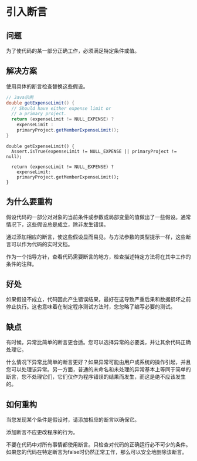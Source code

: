 # 引入断言

## 问题
为了使代码的某一部分正确工作，必须满足特定条件或值。

## 解决方案
使用具体的断言检查替换这些假设。

```java
// Java示例
double getExpenseLimit() {
  // Should have either expense limit or
  // a primary project.
  return (expenseLimit != NULL_EXPENSE) ?
    expenseLimit :
    primaryProject.getMemberExpenseLimit();
}
```

```
double getExpenseLimit() {
  Assert.isTrue(expenseLimit != NULL_EXPENSE || primaryProject != null);

  return (expenseLimit != NULL_EXPENSE) ?
    expenseLimit:
    primaryProject.getMemberExpenseLimit();
}
```

## 为什么要重构
假设代码的一部分对对象的当前条件或参数或局部变量的值做出了一些假设。通常情况下，这些假设总是成立，除非发生错误。

通过添加相应的断言，使这些假设显而易见。与方法参数的类型提示一样，这些断言可以作为代码的实时文档。

作为一个指导方针，查看代码需要断言的地方，检查描述特定方法将在其中工作的条件的注释。

## 好处
如果假设不成立，代码因此产生错误结果，最好在这导致严重后果和数据损坏之前停止执行。这也意味着在制定程序测试方法时，您忽略了编写必要的测试。

## 缺点
有时候，异常比简单的断言更合适。您可以选择异常的必要类，并让其余代码正确处理它。

什么情况下异常比简单的断言更好？如果异常可能由用户或系统的操作引起，并且您可以处理该异常。另一方面，普通的未命名和未处理的异常基本上等同于简单的断言，您不处理它们，它们仅作为程序错误的结果而发生，而这是绝不应该发生的。

## 如何重构
当您发现某个条件是假设时，请添加相应的断言以确保它。

添加断言不应更改程序的行为。

不要在代码中对所有事情都使用断言。只检查对代码的正确运行必不可少的条件。如果您的代码在特定断言为false时仍然正常工作，那么可以安全地删除该断言。
```